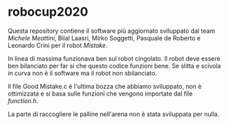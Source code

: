 ﻿# robocup2020
 
Questa repository contiene il software più aggiornato sviluppato dal team _*Michele Meattini*_, Bilal Laasri, Mirko Soggetti, Pasquale de Roberto e Leonardo Crini per il robot *Mistake*.

In linea di massima funzionava ben sul robot cingolato. Il robot deve essere ben bilanciato per far si che questo codice funzioni bene. 
Se slitta e scivola in curva non è il software ma il robot non sbilanciato.

Il file Good Mistake.c è l'ultima bozza che abbiamo sviluppato, non è ottimizzata e si basa sulle funzioni che vengono importate dal file _function.h_.

La parte di raccogliere le palline nell'arena non è stata sviluppata per nulla.
